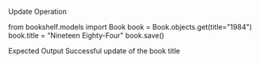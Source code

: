 Update Operation

from bookshelf.models import Book
book = Book.objects.get(title="1984")
book.title = "Nineteen Eighty-Four"
book.save()

Expected Output
Successful update of the book title
